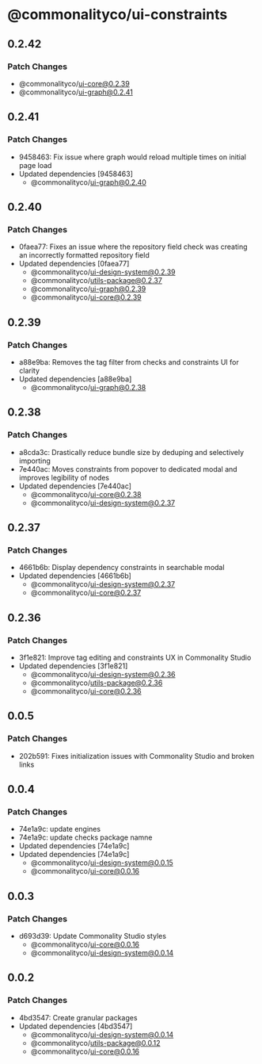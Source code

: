 # @commonalityco/ui-constraints

## 0.2.42

### Patch Changes

- @commonalityco/ui-core@0.2.39
- @commonalityco/ui-graph@0.2.41

## 0.2.41

### Patch Changes

- 9458463: Fix issue where graph would reload multiple times on initial page load
- Updated dependencies [9458463]
  - @commonalityco/ui-graph@0.2.40

## 0.2.40

### Patch Changes

- 0faea77: Fixes an issue where the repository field check was creating an incorrectly formatted repository field
- Updated dependencies [0faea77]
  - @commonalityco/ui-design-system@0.2.39
  - @commonalityco/utils-package@0.2.37
  - @commonalityco/ui-graph@0.2.39
  - @commonalityco/ui-core@0.2.39

## 0.2.39

### Patch Changes

- a88e9ba: Removes the tag filter from checks and constraints UI for clarity
- Updated dependencies [a88e9ba]
  - @commonalityco/ui-graph@0.2.38

## 0.2.38

### Patch Changes

- a8cda3c: Drastically reduce bundle size by deduping and selectively importing
- 7e440ac: Moves constraints from popover to dedicated modal and improves legibility of nodes
- Updated dependencies [7e440ac]
  - @commonalityco/ui-core@0.2.38
  - @commonalityco/ui-design-system@0.2.37

## 0.2.37

### Patch Changes

- 4661b6b: Display dependency constraints in searchable modal
- Updated dependencies [4661b6b]
  - @commonalityco/ui-design-system@0.2.37
  - @commonalityco/ui-core@0.2.37

## 0.2.36

### Patch Changes

- 3f1e821: Improve tag editing and constraints UX in Commonality Studio
- Updated dependencies [3f1e821]
  - @commonalityco/ui-design-system@0.2.36
  - @commonalityco/utils-package@0.2.36
  - @commonalityco/ui-core@0.2.36

## 0.0.5

### Patch Changes

- 202b591: Fixes initialization issues with Commonality Studio and broken links

## 0.0.4

### Patch Changes

- 74e1a9c: update engines
- 74e1a9c: update checks package namne
- Updated dependencies [74e1a9c]
- Updated dependencies [74e1a9c]
  - @commonalityco/ui-design-system@0.0.15
  - @commonalityco/ui-core@0.0.16

## 0.0.3

### Patch Changes

- d693d39: Update Commonality Studio styles
  - @commonalityco/ui-core@0.0.16
  - @commonalityco/ui-design-system@0.0.14

## 0.0.2

### Patch Changes

- 4bd3547: Create granular packages
- Updated dependencies [4bd3547]
  - @commonalityco/ui-design-system@0.0.14
  - @commonalityco/utils-package@0.0.12
  - @commonalityco/ui-core@0.0.16
